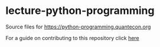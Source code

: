 # lecture-python-programming

Source files for https://python-programming.quantecon.org

For a guide on contributing to this repository click [here](https://quantecon.org/contribute-lectures/)
